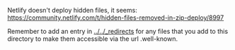 Netlify doesn't deploy hidden files, it seems:
https://community.netlify.com/t/hidden-files-removed-in-zip-deploy/8997

Remember to add an entry in [../../\_redirects](../../_redirects) for any
files that you add to this directory to make them accessible via
the url .well-known.
